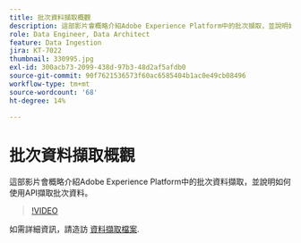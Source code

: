 ```yaml
---
title: 批次資料擷取概觀
description: 這部影片會概略介紹Adobe Experience Platform中的批次擷取，並說明如何使用API擷取批次資料。
role: Data Engineer, Data Architect
feature: Data Ingestion
jira: KT-7022
thumbnail: 330995.jpg
exl-id: 300acb73-2099-438d-97b3-48d2af5afdb0
source-git-commit: 90f7621536573f60ac6585404b1ac0e49cb08496
workflow-type: tm+mt
source-wordcount: '68'
ht-degree: 14%

---
```


# 批次資料擷取概觀

這部影片會概略介紹Adobe Experience Platform中的批次資料擷取，並說明如何使用API擷取批次資料。

>[!VIDEO](https://video.tv.adobe.com/v/330995?quality=12&learn=on)

如需詳細資訊，請造訪 [資料擷取檔案](https://experienceleague.adobe.com/docs/experience-platform/ingestion/home.html?lang=zh-Hant).